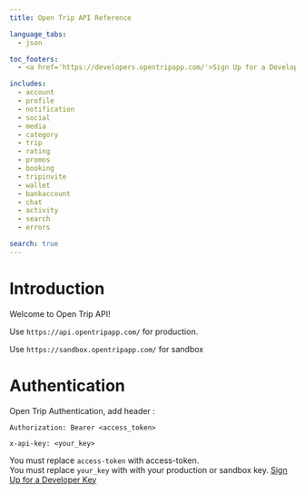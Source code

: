 ```yaml
---
title: Open Trip API Reference

language_tabs:
  - json

toc_footers:
  - <a href='https://developers.opentripapp.com/'>Sign Up for a Developer Key</a>

includes:
  - account
  - profile
  - notification
  - social
  - media
  - category
  - trip
  - rating
  - promos
  - booking
  - tripinvite
  - wallet
  - bankaccount
  - chat
  - activity
  - search
  - errors

search: true
---
```


# Introduction

Welcome to Open Trip API!

Use `https://api.opentripapp.com/` for production.

Use `https://sandbox.opentripapp.com/` for sandbox


# Authentication

Open Trip Authentication, add header :

`Authorization: Bearer <access_token>`

`x-api-key: <your_key>`

<aside class="notice">
You must replace <code>access-token</code> with access-token.
</aside>

<aside class="notice">
You must replace <code>your_key</code> with with your production or sandbox key.
<a href='https://developers.opentripapp.com/'>Sign Up for a Developer Key</a>
</aside>



